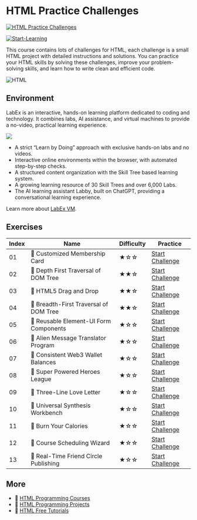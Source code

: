 # HTML Practice Challenges

[![HTML Practice Challenges](https://cover-creator.appbot.io/html-practice-challenges.png)](https://labex.io/courses/html-practice-challenges)

[![Start-Learning](https://img.shields.io/badge/Start-Learning-whitesmoke?style=for-the-badge)](https://labex.io/courses/html-practice-challenges)

This course contains lots of challenges for HTML, each challenge is a small HTML project with detailed instructions and solutions. You can practice your HTML skills by solving these challenges, improve your problem-solving skills, and learn how to write clean and efficient code.

![HTML](https://img.shields.io/badge/HTML-whitesmoke?style=for-the-badge&logo=html)


## Environment

LabEx is an interactive, hands-on learning platform dedicated to coding and technology. It combines labs, AI assistance, and virtual machines to provide a no-video, practical learning experience.

![](https://tutorial-screenshot.getvm.io/images/vm-1725247253.png)

- A strict “Learn by Doing” approach with exclusive hands-on labs and no videos.
- Interactive online environments within the browser, with automated step-by-step checks.
- A structured content organization with the Skill Tree based learning system.
- A growing learning resource of 30 Skill Trees and over 6,000 Labs.
- The AI learning assistant Labby, built on ChatGPT, providing a conversational learning experience.

Learn more about [LabEx VM](https://support.labex.io/using-labex/virtual-machine).

## Exercises

|   Index | Name                                   | Difficulty   | Practice                                                                                                                 |
|---------|----------------------------------------|--------------|--------------------------------------------------------------------------------------------------------------------------|
|      01 | 🎯 Customized Membership Card          | ★☆☆          | <a target='_blank' href='https://labex.io/tutorials/html-customized-membership-card-326693'>Start Challenge</a>          |
|      02 | 🎯 Depth First Traversal of DOM Tree   | ★★☆          | <a target='_blank' href='https://labex.io/tutorials/html-depth-first-traversal-of-dom-tree-148859'>Start Challenge</a>   |
|      03 | 🎯 HTML5 Drag and Drop                 | ★★☆          | <a target='_blank' href='https://labex.io/tutorials/html-html5-drag-and-drop-21429'>Start Challenge</a>                  |
|      04 | 🎯 Breadth-First Traversal of DOM Tree | ★★☆          | <a target='_blank' href='https://labex.io/tutorials/html-breadth-first-traversal-of-dom-tree-148580'>Start Challenge</a> |
|      05 | 🎯 Reusable Element-UI Form Components | ★☆☆          | <a target='_blank' href='https://labex.io/tutorials/html-reusable-element-ui-form-components-177217'>Start Challenge</a> |
|      06 | 🎯 Alien Message Translator Program    | ★☆☆          | <a target='_blank' href='https://labex.io/tutorials/html-alien-message-translator-program-298213'>Start Challenge</a>    |
|      07 | 🎯 Consistent Web3 Wallet Balances     | ★☆☆          | <a target='_blank' href='https://labex.io/tutorials/html-consistent-web3-wallet-balances-372859'>Start Challenge</a>     |
|      08 | 🎯 Super Powered Heroes League         | ★☆☆          | <a target='_blank' href='https://labex.io/tutorials/html-super-powered-heroes-league-298230'>Start Challenge</a>         |
|      09 | 🎯 Three-Line Love Letter              | ★☆☆          | <a target='_blank' href='https://labex.io/tutorials/html-three-line-love-letter-298234'>Start Challenge</a>              |
|      10 | 🎯 Universal Synthesis Workbench       | ★☆☆          | <a target='_blank' href='https://labex.io/tutorials/html-universal-synthesis-workbench-298235'>Start Challenge</a>       |
|      11 | 🎯 Burn Your Calories                  | ★☆☆          | <a target='_blank' href='https://labex.io/tutorials/html-burn-your-calories-326692'>Start Challenge</a>                  |
|      12 | 🎯 Course Scheduling Wizard            | ★☆☆          | <a target='_blank' href='https://labex.io/tutorials/html-course-scheduling-wizard-298201'>Start Challenge</a>            |
|      13 | 🎯 Real-Time Friend Circle Publishing  | ★☆☆          | <a target='_blank' href='https://labex.io/tutorials/html-real-time-friend-circle-publishing-298209'>Start Challenge</a>  |

## More

- 🔗 [HTML Programming Courses](https://github.com/labex-labs/awesome-programming-courses)
- 🔗 [HTML Programming Projects](https://github.com/labex-labs/awesome-programming-projects)
- 🔗 [HTML Free Tutorials](https://github.com/labex-labs/html-free-tutorials)

